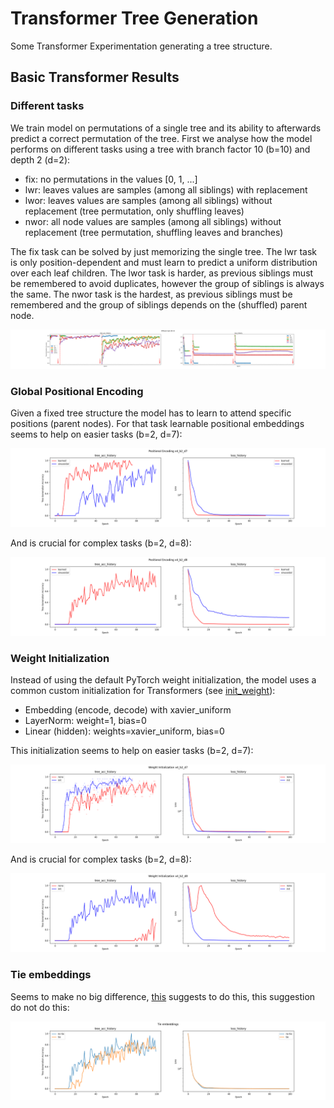 # Transformer Tree Generation

Some Transformer Experimentation generating a tree structure.

## Basic Transformer Results

### Different tasks

We train model on permutations of a single tree and its ability to afterwards predict a correct permutation of the tree.
First we analyse how the model performs on different tasks using a tree with branch factor 10 (b=10) and depth 2 (d=2):

* fix: no permutations in the values [0, 1, ...]
* lwr: leaves values are samples (among all siblings) with replacement
* lwor: leaves values are samples (among all siblings) without replacement (tree permutation, only shuffling leaves)
* nwor: all node values are samples (among all siblings) without replacement (tree permutation, shuffling leaves and branches)

The fix task can be solved by just memorizing the single tree. 
The lwr task is only position-dependent and must learn to predict a uniform distribution over each leaf children.
The lwor task is harder, as previous siblings must be remembered to avoid duplicates, however the group of siblings is always the same.
The nwor task is the hardest, as previous siblings must be remembered and the group of siblings depends on the (shuffled) parent node.

![Different-task-(bf=5).png](imgs/Different-task-(bf=5).png)

### Global Positional Encoding

Given a fixed tree structure the model has to learn to attend specific positions (parent nodes).
For that task learnable positional embeddings seems to help on easier tasks (b=2, d=7):

![Positional Encoding x4_b2_d7.png](imgs/Positional-Encoding-x4_b2_d7.png)

And is crucial for complex tasks (b=2, d=8):

![Positional Encoding x4_b2_d8.png](imgs/Positional-Encoding-x4_b2_d8.png)

### Weight Initialization

Instead of using the default PyTorch weight initialization, the model uses a common custom initialization for Transformers (see [init_weight](dec_model.py)):
* Embedding (encode, decode) with xavier_uniform 
* LayerNorm: weight=1, bias=0 
* Linear (hidden): weights=xavier_uniform, bias=0

This initialization seems to help on easier tasks (b=2, d=7):

![Weight Initialization x4_b2_d7.png](imgs/Weight-Initialization-x4_b2_d7.png)

And is crucial for complex tasks (b=2, d=8):

![Weight Initialization x4_b2_d8.png](imgs/Weight-Initialization-x4_b2_d8.png)

### Tie embeddings

Seems to make no big difference, [this](https://arxiv.org/pdf/1611.01462) suggests to do this, this suggestion do not do this:

![Tie-embeddings.png](imgs%2FTie-embeddings.png)
